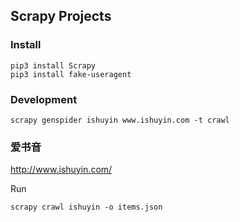 ## Scrapy Projects

### Install


```
pip3 install Scrapy
pip3 install fake-useragent

```

### Development


```
scrapy genspider ishuyin www.ishuyin.com -t crawl
```

### 爱书音

http://www.ishuyin.com/

Run

```
scrapy crawl ishuyin -o items.json
```

